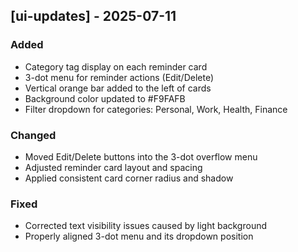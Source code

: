 ## [ui-updates] - 2025-07-11

### Added
- Category tag display on each reminder card
- 3-dot menu for reminder actions (Edit/Delete)
- Vertical orange bar added to the left of cards
- Background color updated to #F9FAFB
- Filter dropdown for categories: Personal, Work, Health, Finance

### Changed
- Moved Edit/Delete buttons into the 3-dot overflow menu
- Adjusted reminder card layout and spacing
- Applied consistent card corner radius and shadow

### Fixed
- Corrected text visibility issues caused by light background
- Properly aligned 3-dot menu and its dropdown position
